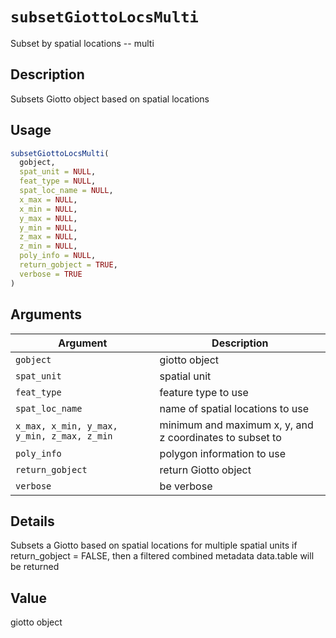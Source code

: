 # `subsetGiottoLocsMulti`

Subset by spatial locations -- multi


## Description

Subsets Giotto object based on spatial locations


## Usage

```r
subsetGiottoLocsMulti(
  gobject,
  spat_unit = NULL,
  feat_type = NULL,
  spat_loc_name = NULL,
  x_max = NULL,
  x_min = NULL,
  y_max = NULL,
  y_min = NULL,
  z_max = NULL,
  z_min = NULL,
  poly_info = NULL,
  return_gobject = TRUE,
  verbose = TRUE
)
```


## Arguments

Argument      |Description
------------- |----------------
`gobject`     |     giotto object
`spat_unit`     |     spatial unit
`feat_type`     |     feature type to use
`spat_loc_name`     |     name of spatial locations to use
`x_max, x_min, y_max, y_min, z_max, z_min`     |     minimum and maximum x, y, and z coordinates to subset to
`poly_info`     |     polygon information to use
`return_gobject`     |     return Giotto object
`verbose`     |     be verbose


## Details

Subsets a Giotto based on spatial locations for multiple spatial units
 if return_gobject = FALSE, then a filtered combined metadata data.table will be returned


## Value

giotto object


